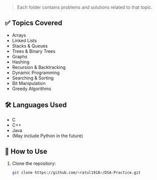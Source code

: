 
> Each folder contains problems and solutions related to that topic.

## ✅ Topics Covered

- Arrays
- Linked Lists
- Stacks & Queues
- Trees & Binary Trees
- Graphs
- Hashing
- Recursion & Backtracking
- Dynamic Programming
- Searching & Sorting
- Bit Manipulation
- Greedy Algorithms

## 🛠 Languages Used

- C
- C++
- Java
- (May include Python in the future)

## 📌 How to Use

1. Clone the repository:
   ```bash
   git clone https://github.com/<ratul1918>/DSA-Practice.git
